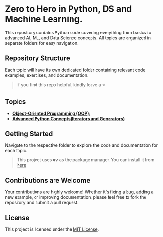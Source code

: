 # Zero to Hero in Python, DS and Machine Learning.

This repository contains Python code covering everything from basics to advanced AI, ML, and Data Science concepts. All topics are organized in separate folders for easy navigation.

## Repository Structure

Each topic will have its own dedicated folder containing relevant code examples, exercises, and documentation.

>If you find this repo helpful, kindly leave a ⭐

## Topics

- [**Object-Oriented Programming (OOP)**:](./oops/)
- [**Advanced Python Concepts(Iterators and Generators)**](./advanced-concepts/)

## Getting Started

Navigate to the respective folder to explore the code and documentation for each topic.

> This project uses **uv** as the package manager. You can install it from [here](https://docs.astral.sh/uv/getting-started/installation/)

## Contributions are Welcome
Your contributions are highly welcome! Whether it's fixing a bug, adding a new example, or improving documentation, please feel free to fork the repository and submit a pull request.

## License
This project is licensed under the [MIT License](./LICENSE).
